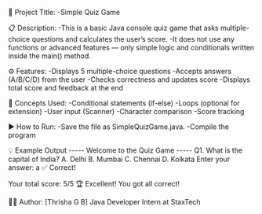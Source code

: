 📘 Project Title:
-Simple Quiz Game

📋 Description:
-This is a basic Java console quiz game that asks multiple-choice questions and calculates the user’s score.
-It does not use any functions or advanced features — only simple logic and conditionals written inside the main() method.

⚙️ Features:
-Displays 5 multiple-choice questions
-Accepts answers (A/B/C/D) from the user
-Checks correctness and updates score
-Displays total score and feedback at the end

🧠 Concepts Used:
-Conditional statements (if-else)
-Loops (optional for extension)
-User input (Scanner)
-Character comparison
-Score tracking

▶️ How to Run:
-Save the file as SimpleQuizGame.java.
-Compile the program

💡 Example Output
----- Welcome to the Quiz Game -----
Q1. What is the capital of India?
A. Delhi
B. Mumbai
C. Chennai
D. Kolkata
Enter your answer: a
✅ Correct!

Your total score: 5/5
🏆 Excellent! You got all correct!

👨‍💻 Author:
[Thrisha G B]
Java Developer Intern at StaxTech

